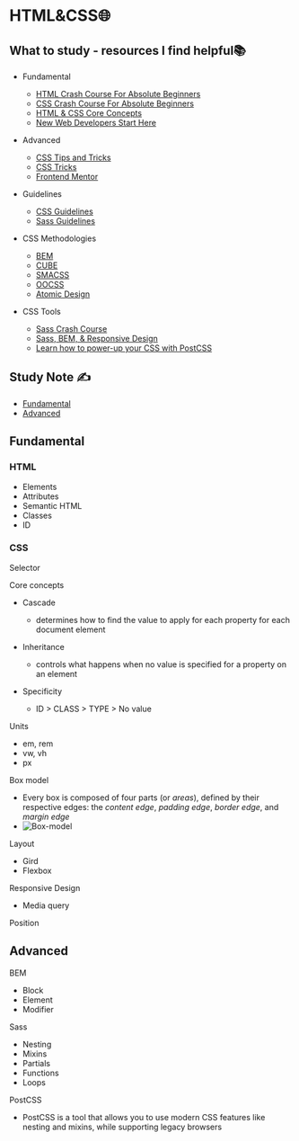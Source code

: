 # HTML&CSS🌐

## What to study - resources I find helpful📚

- Fundamental
  - [HTML Crash Course For Absolute Beginners](https://www.youtube.com/watch?v=UB1O30fR-EE&list=PLillGF-RfqbZTASqIqdvm1R5mLrQq79CU&index=1)
  - [CSS Crash Course For Absolute Beginners](https://www.youtube.com/watch?v=yfoY53QXEnI)
  - [HTML & CSS Core Concepts](https://www.youtube.com/watch?v=c0kfcP_nD9E&list=PL4-IK0AVhVjP27yZLwW-gkPggRps0CCnP)
  - [New Web Developers Start Here](https://www.youtube.com/playlist?list=PLZlA0Gpn_vH9xx-RRVNG187ETT2ekWFsq)
- Advanced
  - [CSS Tips and Tricks](https://www.youtube.com/watch?v=vncch9-1kPE&list=PL4-IK0AVhVjMylAEgsiMvj3rt4Eb_lI1k)
  - [CSS Tricks](https://css-tricks.com/)
  - [Frontend Mentor](https://www.frontendmentor.io/challenges)
- Guidelines
  - [CSS Guidelines](https://cssguidelin.es/#the-importance-of-a-styleguide)
  - [Sass Guidelines](https://sass-guidelin.es/)

- CSS Methodologies
  - [BEM](http://getbem.com/introduction/)
  - [CUBE](https://cube.fyi/)
  - [SMACSS](http://smacss.com/book/)
  - [OOCSS](https://www.smashingmagazine.com/2011/12/an-introduction-to-object-oriented-css-oocss/)
  - [Atomic Design](https://bradfrost.com/blog/post/atomic-web-design/)

- CSS Tools
  - [Sass Crash Course](https://www.youtube.com/watch?v=nu5mdN2JIwM&list=PLillGF-RfqbYeckUaD1z6nviTp31GLTH8&index=19)
  - [Sass, BEM, & Responsive Design](https://www.youtube.com/watch?v=jfMHA8SqUL4)
  - [Learn how to power-up your CSS with PostCSS](https://www.youtube.com/watch?v=ohJcZW60br0&t=103s)


## Study Note ✍️

- [Fundamental](#Fundamental)
- [Advanced](#Advanced)

## Fundamental

### HTML

- Elements
- Attributes
- Semantic HTML
- Classes
- ID

### CSS

Selector

Core concepts

- Cascade
  - determines how to find the value to apply for each property for each document element

- Inheritance
  - controls what happens when no value is specified for a property on an element
- Specificity
  - ID > CLASS > TYPE > No value

Units

- em, rem
- vw, vh
- px

Box model

- Every box is composed of four parts (or *areas*), defined by their respective edges: the *content edge*, *padding edge*, *border edge*, and *margin edge*
- ![Box-model](https://github.com/erinchocolate/teach-myself-programming/blob/master/HTML%26CSS/Box-model.PNG)

Layout

- Gird
- Flexbox

Responsive Design

- Media query

Position

## Advanced

BEM

- Block
- Element
- Modifier

Sass

- Nesting
- Mixins
- Partials
- Functions
- Loops

PostCSS

- PostCSS is a tool that allows you to use modern CSS features like nesting and mixins, while supporting legacy browsers



